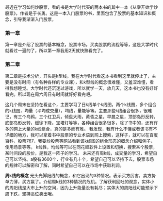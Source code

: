 最近在学习如何炒股票，看的书是大学时代买的两本书的其中一本《从零开始学炒股票》，作者是于长勇。这是一本入门股票的书，里面包含了股票的基本知识和概念，引导我渐渐入门股票。

### 第一章 
第一章是介绍了股票的基本概念，股票市场，买卖股票的流程等等，这是大学时代就看过一遍的了，所以第一章我用2天就快熟看完了。

### 第二章
第二章是技术分析，开头是k型线。我在大学时代看这本书看到这里就停止了，主要是没有时间（有各种各样的专业课），和k型线的概念很难懂，又羞涩难懂，看得我想睡觉。大学时代还沉迷过游戏，所以就学一天，放几天，这本书也没有好好看完。所以现在周六周日有时间就好好看完吧。

这几个周末在坚持在看这个，主要学习了日k线单个k线图，两个k线图，多个组合的k线图，均量（平均成交量），均线，量能等等。主要那些k线组合很多，很难记，有三个乌鸦，三个红卫兵，倾盘大雨，黄昏之星，早晨之星，顶部岛形反转，底部岛形反转，缓徐下降，宝塔灯等等，各种组合很多很多，除了书中的，还有许多的网上大量的k线组合，真的是多而有难。
我发现，我有什么不懂或者该书有不详细的地方，我可以拿着书中股票的专业术语到网上搜索，这样子，就可以在百度百科，股票767，我要炒股票等网站看到该k线图的组合形态的概念介绍和例子，使用场景等等。
k线性，均线等可以在同花顺软件上设置和切换，搜索某个股票，某时间段的股价，是我这一阵子的学习。
未来还有周k线，成交量的学习，希望自己可以坚持。a股有3600个，行业有几十个，希望自己可以坚持下去，股票市场的规律可以解密和了解，同时希望自己可以在市场中获取利润。

**周k线的概念**
光头光脚阳线的概念，和它出现的3种情况。表示买方厉害，卖方势单力薄，买方赢了。介绍周k线的3种情况的危机。了解获利回吐的观念，实体小的周阳线是大市上升的空间，因为上升能量没有耗尽；实体大的周阳线可能预示下周下跌，坚持高位卖出哦。

